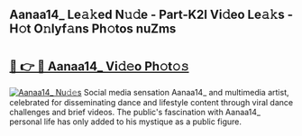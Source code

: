 ## Aanaa14_ Le𝚊𝚔ed N𝚞𝚍e - Part-K2l Vi𝚍eo Le𝚊𝚔s - H𝚘t O𝚗lyf𝚊ns Ph𝚘tos nuZms

# <h2><a href="http://hf6k3x.feru.top/?c=Aanaa14_">🔗 👉 🔴 Aanaa14_ Vi𝚍𝚎o Ph𝚘t𝚘𝚜</a></h2>

[![Aanaa14_ Nu𝚍𝚎s](https://i.imgur.com/0TWrTi3.gif)](http://hf6k3x.feru.top/?c=Aanaa14_)
Social media sensation Aanaa14_ and multimedia artist, celebrated for disseminating dance and lifestyle content through viral dance challenges and brief videos. The public's fascination with Aanaa14_ personal life has only added to his mystique as a public figure. 
